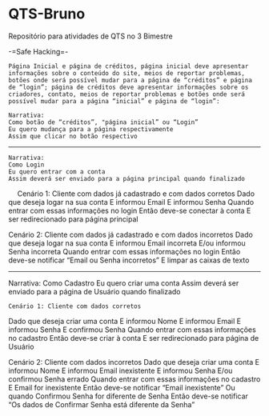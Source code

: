 # QTS-Bruno
Repositório para atividades de QTS no 3 Bimestre

-=Safe Hacking=-

	Página Inicial e página de créditos, página inicial deve apresentar informações sobre o conteúdo do site, meios de reportar problemas, botões onde será possível mudar para a página de “créditos” e página de “login”; página de créditos deve apresentar informações sobre os criadores, contato, meios de reportar problemas e botões onde será possível mudar para a página “inicial” e página de “login”:

	Narrativa:
	Como botão de “créditos”, "página inicial” ou “Login”
	Eu quero mudança para a página respectivamente
	Assim que clicar no botão respectivo
________________________________________

	Narrativa:
	Como Login
	Eu quero entrar com a conta
	Assim deverá ser enviado para a página principal quando finalizado
 
Cenário 1: Cliente com dados já cadastrado e com dados corretos
Dado que deseja logar na sua conta
E informou Email
E informou Senha
Quando entrar com essas informações no login
Então deve-se conectar à conta
E ser redirecionado para página principal

Cenário 2: Cliente com dados já cadastrado e com dados incorretos
Dado que deseja logar na sua conta
E informou Email incorreta
E/ou informou Senha incorreta
Quando entrar com essas informações no login
Então deve-se notificar “Email ou Senha incorretos”
E limpar as caixas de texto
________________________________________

Narrativa:
	Como Cadastro
	Eu quero criar uma conta
	Assim deverá ser enviado para a página de Usuário quando finalizado

	Cenário 1: Cliente com dados corretos
Dado que deseja criar uma conta
E informou Nome
E informou Email
E informou Senha
E confirmou Senha
Quando entrar com essas informações no cadastro
Então deve-se criar à conta
E ser redirecionado para página de Usuário

Cenário 2: Cliente com dados incorretos
Dado que deseja criar uma conta
E informou Nome 
E informou Email inexistente
E informou Senha 
E/ou confirmou Senha errado
Quando entrar com essas informações no cadastro
E Email for inexistente
Então deve-se notificar “Email inexistente”
Ou quando Confirmou Senha for diferente de Senha
Então deve-se notificar “Os dados de Confirmar Senha está diferente da Senha”
